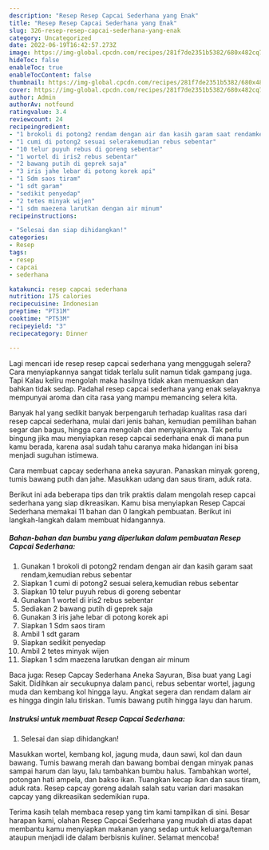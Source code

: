 ```yaml
---
description: "Resep Resep Capcai Sederhana yang Enak"
title: "Resep Resep Capcai Sederhana yang Enak"
slug: 326-resep-resep-capcai-sederhana-yang-enak
category: Uncategorized
date: 2022-06-19T16:42:57.273Z
image: https://img-global.cpcdn.com/recipes/281f7de2351b5382/680x482cq70/resep-capcai-sederhana-foto-resep-utama.jpg
hideToc: false
enableToc: true
enableTocContent: false
thumbnail: https://img-global.cpcdn.com/recipes/281f7de2351b5382/680x482cq70/resep-capcai-sederhana-foto-resep-utama.jpg
cover: https://img-global.cpcdn.com/recipes/281f7de2351b5382/680x482cq70/resep-capcai-sederhana-foto-resep-utama.jpg
author: Admin
authorAv: notfound
ratingvalue: 3.4
reviewcount: 24
recipeingredient:
- "1 brokoli di potong2 rendam dengan air dan kasih garam saat rendamkemudian rebus sebentar"
- "1 cumi di potong2 sesuai selerakemudian rebus sebentar"
- "10 telur puyuh rebus di goreng sebentar"
- "1 wortel di iris2 rebus sebentar"
- "2 bawang putih di geprek saja"
- "3 iris jahe lebar di potong korek api"
- "1 Sdm saos tiram"
- "1 sdt garam"
- "sedikit penyedap"
- "2 tetes minyak wijen"
- "1 sdm maezena larutkan dengan air minum"
recipeinstructions:

- "Selesai dan siap dihidangkan!"
categories:
- Resep
tags:
- resep
- capcai
- sederhana

katakunci: resep capcai sederhana 
nutrition: 175 calories
recipecuisine: Indonesian
preptime: "PT31M"
cooktime: "PT53M"
recipeyield: "3"
recipecategory: Dinner

---
```



Lagi mencari ide resep resep capcai sederhana yang menggugah selera? Cara menyiapkannya sangat tidak terlalu sulit namun tidak gampang juga. Tapi Kalau keliru mengolah maka hasilnya tidak akan memuaskan dan bahkan tidak sedap. Padahal resep capcai sederhana yang enak selayaknya mempunyai aroma dan cita rasa yang mampu memancing selera kita.


Banyak hal yang sedikit banyak berpengaruh terhadap kualitas rasa dari resep capcai sederhana, mulai dari jenis bahan, kemudian pemilihan bahan segar dan bagus, hingga cara mengolah dan menyajikannya. Tak perlu bingung jika mau menyiapkan resep capcai sederhana enak di mana pun kamu berada, karena asal sudah tahu caranya maka hidangan ini bisa menjadi suguhan istimewa.

Cara membuat capcay sederhana aneka sayuran. Panaskan minyak goreng, tumis bawang putih dan jahe. Masukkan udang dan saus tiram, aduk rata.


Berikut ini ada beberapa tips dan trik praktis dalam mengolah resep capcai sederhana yang siap dikreasikan. Kamu bisa menyiapkan Resep Capcai Sederhana memakai 11 bahan dan 0 langkah pembuatan. Berikut ini langkah-langkah dalam membuat hidangannya.

<!--inarticleads1-->

##### Bahan-bahan dan bumbu yang diperlukan dalam pembuatan Resep Capcai Sederhana:

1. Gunakan 1 brokoli di potong2 rendam dengan air dan kasih garam saat rendam,kemudian rebus sebentar
1. Siapkan 1 cumi di potong2 sesuai selera,kemudian rebus sebentar
1. Siapkan 10 telur puyuh rebus di goreng sebentar
1. Gunakan 1 wortel di iris2 rebus sebentar
1. Sediakan 2 bawang putih di geprek saja
1. Gunakan 3 iris jahe lebar di potong korek api
1. Siapkan 1 Sdm saos tiram
1. Ambil 1 sdt garam
1. Siapkan sedikit penyedap
1. Ambil 2 tetes minyak wijen
1. Siapkan 1 sdm maezena larutkan dengan air minum


Baca juga: Resep Capcay Sederhana Aneka Sayuran, Bisa buat yang Lagi Sakit. Didihkan air secukupnya dalam panci, rebus sebentar wortel, jagung muda dan kembang kol hingga layu. Angkat segera dan rendam dalam air es hingga dingin lalu tiriskan. Tumis bawang putih hingga layu dan harum. 

<!--inarticleads2-->

##### Instruksi untuk membuat Resep Capcai Sederhana:


1. Selesai dan siap dihidangkan!

Masukkan wortel, kembang kol, jagung muda, daun sawi, kol dan daun bawang. Tumis bawang merah dan bawang bombai dengan minyak panas sampai harum dan layu, lalu tambahkan bumbu halus. Tambahkan wortel, potongan hati ampela, dan bakso ikan. Tuangkan kecap ikan dan saus tiram, aduk rata. Resep capcay goreng adalah salah satu varian dari masakan capcay yang dikreasikan sedemikian rupa. 

Terima kasih telah membaca resep yang tim kami tampilkan di sini. Besar harapan kami, olahan Resep Capcai Sederhana yang mudah di atas dapat membantu kamu menyiapkan makanan yang sedap untuk keluarga/teman ataupun menjadi ide dalam berbisnis kuliner. Selamat mencoba!
